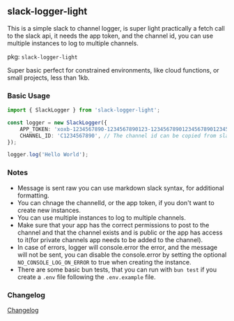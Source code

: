 ## slack-logger-light

This is a simple slack to channel logger, is super light practically a fetch call to the slack api,
it needs the app token, and the channel id, you can use multiple instances to log to multiple channels.

pkg: `slack-logger-light`

Super basic perfect for constrained environments, like cloud functions, or small projects, less than 1kb.

### Basic Usage

```typescript
import { SlackLogger } from 'slack-logger-light';

const logger = new SlackLogger({
    APP_TOKEN: 'xoxb-1234567890-1234567890123-12345678901234567890123456789012', // Your app token
    CHANNEL_ID: 'C1234567890', // The channel id can be copied from slack APP, or from the channel url
});

logger.log('Hello World');

```

### Notes

- Message is sent raw you can use markdown slack syntax, for additional formatting.
- You can chnage the channelId, or the app token, if you don't want to create new instances.
- You can use multiple instances to log to multiple channels.
- Make sure that your app has the correct permissions to post to the channel and that the channel exists and is public or the app has access to it(for private channels app needs to be added to the channel).
- In case of errors, logger will console.error the error, and the message will not be sent, you can disable the console.error by setting the optional `NO_CONSOLE_LOG_ON_ERROR` to true when creating the instance.
- There are some basic bun tests, that you can run with `bun test` if you create a `.env` file following the `.env.example` file.

### Changelog

[Changelog](./CHANGELOG.md)
